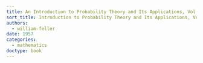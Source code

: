 ```yaml
---
title: An Introduction to Probability Theory and Its Applications, Vol. I
sort_title: Introduction to Probability Theory and Its Applications, Vol. I, An
authors:
  - william-feller
date: 1957
categories:
  - mathematics
doctype: book
---
```

